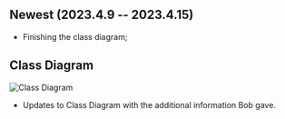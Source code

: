 ## Newest (2023.4.9 -- 2023.4.15)

 - Finishing the class diagram;


## Class Diagram
![Class Diagram](https://i.imgur.com/FP4Mnzu.png)

- Updates to Class Diagram with the additional information Bob gave. 
